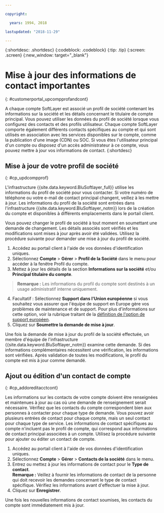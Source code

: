 ```yaml
---

copyright:

  years: 1994, 2018

lastupdated: "2018-11-29"

---
```


{:shortdesc: .shortdesc}
{:codeblock: .codeblock}
{:tip: .tip}
{:screen: .screen}
{:new_window: target="_blank"}


# Mise à jour des informations de contact importantes
{: #customerportal_upcompprofandcont}

A chaque compte SoftLayer est associé un profil de société contenant les informations sur la société et les détails concernant le titulaire de compte principal. Vous pouvez utiliser les données du profil de société lorsque vous configurez des contacts et des profils utilisateur. Chaque compte SoftLayer comporte également différents contacts spécifiques au compte et qui sont utilisés en association avec les services disponibles sur le compte, comme la publication d'une image (CDN) ou SOC. Si vous êtes l'utilisateur principal d'un compte ou disposez d'un accès administrateur à ce compte, vous pouvez mettre à jour vos informations de contact.
{:shortdesc}

## Mise à jour de votre profil de société
{: #cp_updcompprof}

L'infrastructure {{site.data.keyword.BluSoftlayer_full}} utilise les informations du profil de société pour vous contacter. Si votre numéro de téléphone ou votre e-mail de contact principal changent, veillez à les mettre à jour. Les informations du profil de la société sont entrées dans l'infrastructure {{site.data.keyword.BluSoftlayer_notm}} lors de la création du compte et disponibles à différents emplacements dans le portail client.

Vous pouvez changer le profil de société à tout moment en soumettant une demande de changement. Les détails associés sont vérifiés et les modifications sont mises à jour après avoir été validées. Utilisez la procédure suivante pour demander une mise à jour du profil de société.

1. Accédez au portail client à l'aide de vos données d'identification uniques.
2. Sélectionnez **Compte** > **Gérer** > **Profil de la Société** dans le menu pour accéder à la fenêtre Profil du compte.
3. Mettez à jour les détails de la section **Informations sur la société** et/ou **Principal titulaire du compte**.
> **Remarque :** Les informations du profil du compte sont destinés à un usage administratif interne uniquement.
4. Facultatif : Sélectionnez **Support dans l'Union européenne** si vous souhaitez vous assurer que l'équipe de support en Europe gère vos problèmes de maintenance et de support. Pour plus d'informations sur cette option, voir la rubrique traitant de la [définition de l'option de support européen](/docs/customer-portal/cpmanuserprof.html#cp_seteusupported).
5. Cliquez sur **Soumettre la demande de mise à jour**.

Une fois la demande de mise à jour du profil de la société effectuée, un membre d'équipe de l'infrastructure {{site.data.keyword.BluSoftlayer_notm}} examine cette demande. Si des informations complémentaires nécessitent une vérification, les informations sont vérifiées. Après validation de toutes les modifications, le profil du compte est mis à jour comme demandé.

## Ajout ou édition d'un contact de compte
{: #cp_addoreditacctcont}

Les informations sur les contacts de votre compte doivent être renseignées et maintenues à jour au cas où une demande de renseignement serait nécessaire. Vérifiez que les contacts du compte correspondent bien aux personnes à contacter pour chaque type de demande. Vous pouvez avoir plusieurs entrées de contact pour chaque compte, mais un seul contact pour chaque type de service. Les informations de contact spécifiques au compte n'incluent pas le profil de compte, qui correspond aux informations de contact principal associées à un compte. Utilisez la procédure suivante pour ajouter ou éditer un contact de compte.

1. Accédez au portail client à l'aide de vos données d'identification uniques.
2. Sélectionnez **Compte** > **Gérer** > **Contacts de la société** dans le menu.
3. Entrez ou mettez à jour les informations de contact pour le **Type de contact**.<br/>**Remarque :** Veillez à fournir les informations de contact de la personne qui doit recevoir les demandes concernant le type de contact spécifique. Vérifiez les informations avant d'effectuer la mise à jour.
4. Cliquez sur **Enregistrer**.

Une fois les nouvelles informations de contact soumises, les contacts du compte sont immédiatement mis à jour.
